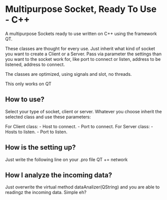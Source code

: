# Multipurpose Socket, Ready To Use - C++

A multipurpose Sockets ready to use written on C++ using the framework QT.

These classes are thought for every use. Just inherit what kind of socket you want to create a Client or a Server. Pass via parameter the settings than you want to the socket work for, like port to connect or listen, address to be listened, address to connect.

The classes are optimized, using signals and slot, no threads.

This only works on QT

How to use?
----------------------------------------
Select your type of socket, client or server. Whatever you choose inherit the selected class and use these parameters:

For Client class:
    - Host to connect.
    - Port to connect.
For Server class:
    - Hosts to listen.
    - Port to listen.


How is the setting up?
-------------------------------------------------
Just write the following line on your .pro file
QT       += network


How I analyze the incoming data?
-----------------------------------------------------
Just overwrite the virtual method dataAnalizer(QString) and you are able to readingz the incoming data. Simple eh?

